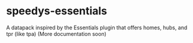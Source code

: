 # speedys-essentials
A datapack inspired by the Essentials plugin that offers homes, hubs, and tpr (like tpa)
(More documentation soon)
